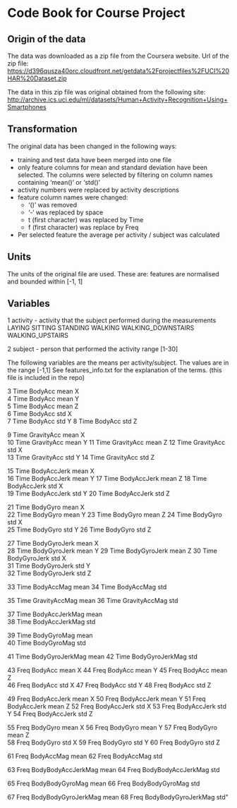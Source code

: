 # Code Book for Course Project

## Origin of the data

The data was downloaded as a zip file from the Coursera website.
Url of the zip file: https://d396qusza40orc.cloudfront.net/getdata%2Fprojectfiles%2FUCI%20HAR%20Dataset.zip 

The data in this zip file was original obtained from the following site:
http://archive.ics.uci.edu/ml/datasets/Human+Activity+Recognition+Using+Smartphones 

## Transformation

The original data has been changed in the following ways:
* training and test data have been merged into one file
* only feature columns for mean and standard deviation have been selected. The columns were selected by filtering on column names containing ‘mean()’ or ‘std()’
* activity numbers were replaced by activity descriptions
* feature column names were changed:
	- ‘()’  was removed
	- ‘-‘ was replaced by space
	- t (first character) was replaced by Time
	- f (first character) was replace by Freq
* Per selected feature the average per activity / subject was calculated

## Units
The units of the original file are used.
These are: features are normalised and bounded within [-1, 1]

## Variables

1 activity - activity that the subject performed during the measurements
	LAYING
	SITTING
	STANDING
	WALKING
	WALKING_DOWNSTAIRS
	WALKING_UPSTAIRS

2 subject - person that performed the activity
	range [1-30]

The following variables are the means per activity/subject. 
The values are in the range [-1,1]
See features_info.txt for the explanation of the terms. (this file is included in the repo)

3 Time BodyAcc mean X     
4 Time BodyAcc mean Y       
5 Time BodyAcc mean Z           
6 Time BodyAcc std X          
7 Time BodyAcc std Y
8 Time BodyAcc std Z

9 Time GravityAcc mean X     
10 Time GravityAcc mean Y
11 Time GravityAcc mean Z
12 Time GravityAcc std X    
13 Time GravityAcc std Y
14 Time GravityAcc std Z

15 Time BodyAccJerk mean X    
16 Time BodyAccJerk mean Y
17 Time BodyAccJerk mean Z
18 Time BodyAccJerk std X     
19 Time BodyAccJerk std Y
20 Time BodyAccJerk std Z

21 Time BodyGyro mean X      
22 Time BodyGyro mean Y
23 Time BodyGyro mean Z
24 Time BodyGyro std X        
25 Time BodyGyro std Y
26 Time BodyGyro std Z         

27 Time BodyGyroJerk mean X   
28 Time BodyGyroJerk mean Y
29 Time BodyGyroJerk mean Z
30 Time BodyGyroJerk std X   
31 Time BodyGyroJerk std Y   
32 Time BodyGyroJerk std Z     

33 Time BodyAccMag mean
34 Time BodyAccMag std

35 Time GravityAccMag mean
36 Time GravityAccMag std    

37 Time BodyAccJerkMag mean     
38 Time BodyAccJerkMag std

39 Time BodyGyroMag mean      
40 Time BodyGyroMag std

41 Time BodyGyroJerkMag mean
42 Time BodyGyroJerkMag std  

43 Freq BodyAcc mean X
44 Freq BodyAcc mean Y
45 Freq BodyAcc mean Z     
46 Freq BodyAcc std X
47 Freq BodyAcc std Y
48 Freq BodyAcc std Z      

49 Freq BodyAccJerk mean X
50 Freq BodyAccJerk mean Y
51 Freq BodyAccJerk mean Z 
52 Freq BodyAccJerk std X
53 Freq BodyAccJerk std Y
54 Freq BodyAccJerk std Z     

55 Freq BodyGyro mean X
56 Freq BodyGyro mean Y
57 Freq BodyGyro mean Z   
58 Freq BodyGyro std X
59 Freq BodyGyro std Y
60 Freq BodyGyro std Z 
        
61 Freq BodyAccMag mean
62 Freq BodyAccMag std

63 Freq BodyBodyAccJerkMag mean
64 Freq BodyBodyAccJerkMag std

65 Freq BodyBodyGyroMag mean
66 Freq BodyBodyGyroMag std   

67 Freq BodyBodyGyroJerkMag mean
68 Freq BodyBodyGyroJerkMag std" 